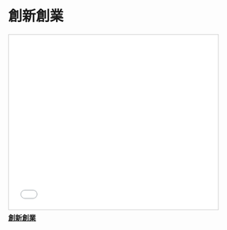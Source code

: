 # 創新創業

<iframe src="//www.slideshare.net/slideshow/embed_code/44210270" width="425" height="355" frameborder="0" marginwidth="0" marginheight="0" scrolling="no" style="border:1px solid #CCC; border-width:1px; margin-bottom:5px; max-width: 100%;" allowfullscreen> </iframe> <div style="margin-bottom:5px"> <strong> <a href="//www.slideshare.net/ssusera05b0b/ss-44210270" title="創新創業" target="_blank">創新創業</a> </strong> </div>